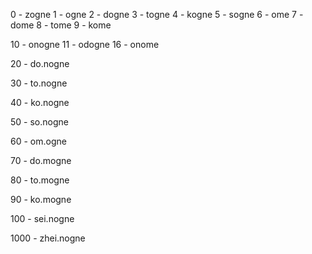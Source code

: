 0 - zogne
1 - ogne
2 - dogne
3 - togne
4 - kogne
5 - sogne
6 - ome
7 - dome
8 - tome
9 - kome

10 - onogne
11 - odogne
16 - onome

20 - do.nogne

30 - to.nogne

40 - ko.nogne

50 - so.nogne

60 - om.ogne

70 - do.mogne

80 - to.mogne

90 - ko.mogne

100 - sei.nogne

1000 - zhei.nogne